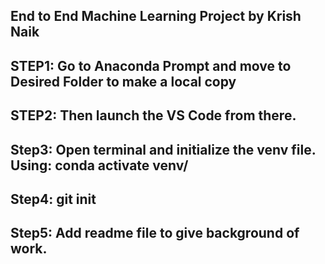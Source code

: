 ## End to End Machine Learning Project by Krish Naik
## STEP1: Go to Anaconda Prompt and move to Desired Folder to make a local copy
## STEP2: Then launch the VS Code from there.
 
## Step3: Open terminal and initialize the venv file. Using:             conda activate venv/

## Step4: git init

## Step5: Add readme file to give background of work.
